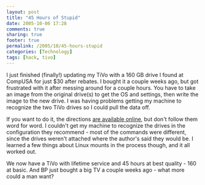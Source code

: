 ```yaml
---
layout: post
title: "45 Hours of Stupid"
date: 2005-10-06 17:28
comments: true
sharing: true
footer: true
permalink: /2005/10/45-hours-stupid
categories: [Technology]
tags: [hack, tivo]
---
```

I just finished (finally!) updating my TiVo with a 160 GB drive I found at CompUSA for just $30 after rebates.  I bought it a couple weeks ago, but got frustrated with it after messing around for a couple hours.  You have to take an image from the original drive(s) to get the OS and settings, then write the image to the new drive.  I was having problems getting my machine to recognize the two TiVo drives so I could pull the data off.

If you want to do it, the directions <a href="http://www.newreleasesvideo.com/hinsdale-how-to/index9.html">are available online</a>, but don't follow them word for word.  I couldn't get my machine to recognize the drives in the configuration they recommend - most of the commands were different, since the drives weren't attached where the author's said they would be.  I learned a few things about Linux mounts in the process though, and it all worked out.

We now have a TiVo with lifetime service and 45 hours at best quality - 160 at basic.  And BP just bought a big TV a couple weeks ago - what more could a man want?
